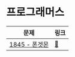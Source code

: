 # 프로그래머스

| 문제                   | 링크                                                                   |
|----------------------|----------------------------------------------------------------------|
| [1845 - 폰겟몬](./1845) | [🔗](https://school.programmers.co.kr/learn/courses/30/lessons/1845) |
